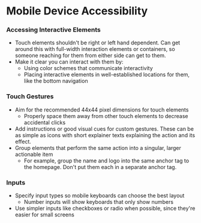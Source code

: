 # Mobile Device Accessibility

### Accessing Interactive Elements

- Touch elements shouldn't be right or left hand dependent. Can get around this with full-width interaction elements or containers, so someone reaching for them from either side can get to them.
- Make it clear you can interact with them by:
  * Using color schemes that communicate interactivity
  * Placing interactive elements in well-established locations for them, like the bottom navigation

### Touch Gestures

- Aim for the recommended 44x44 pixel dimensions for touch elements
  * Properly space them away from other touch elements to decrease accidental clicks
- Add instructions or good visual cues for custom gestures. These can be as simple as icons with short explainer texts explaining the action and its effect.
- Group elements that perform the same action into a singular, larger actionable item
  * For example, group the name and logo into the same anchor tag to the homepage. Don't put them each in a separate anchor tag.

### Inputs

- Specify input types so mobile keyboards can choose the best layout
  * Number inputs will show keyboards that only show numbers
- Use simpler inputs like checkboxes or radio when possible, since they're easier for small screens
